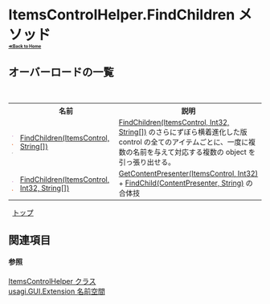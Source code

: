 # ItemsControlHelper.FindChildren メソッド <div style="font-size:30%"><a href="https://github.com/usagi/usagi.cs/blob/master/docs/Home.md">≪Back to Home</a></div> 


## オーバーロードの一覧
&nbsp;<table><tr><th></th><th>名前</th><th>説明</th></tr><tr><td>![Public メソッド](media/pubmethod.gif "Public メソッド")![静的メンバー](media/static.gif "静的メンバー")![Code example](media/CodeExample.png "Code example")</td><td><a href="M_usagi_GUI_Extension_ItemsControlHelper_FindChildren_1.md">FindChildren(ItemsControl, String[])</a></td><td><a href="M_usagi_GUI_Extension_ItemsControlHelper_FindChildren.md">FindChildren(ItemsControl, Int32, String[])</a> のさらにずぼら横着進化した版 control の全てのアイテムごとに、一度に複数の名前を与えて対応する複数の object を引っ張り出せる。</td></tr><tr><td>![Public メソッド](media/pubmethod.gif "Public メソッド")![静的メンバー](media/static.gif "静的メンバー")</td><td><a href="M_usagi_GUI_Extension_ItemsControlHelper_FindChildren.md">FindChildren(ItemsControl, Int32, String[])</a></td><td><a href="M_usagi_GUI_Extension_ItemsControlHelper_GetContentPresenter.md">GetContentPresenter(ItemsControl, Int32)</a> + <a href="M_usagi_GUI_Extension_ItemsControlHelper_FindChild.md">FindChild(ContentPresenter, String)</a> の合体技</td></tr></table>&nbsp;
<a href="#itemscontrolhelper.findchildren-メソッド">トップ</a>

## 関連項目


#### 参照
<a href="T_usagi_GUI_Extension_ItemsControlHelper.md">ItemsControlHelper クラス</a><br /><a href="N_usagi_GUI_Extension.md">usagi.GUI.Extension 名前空間</a><br />